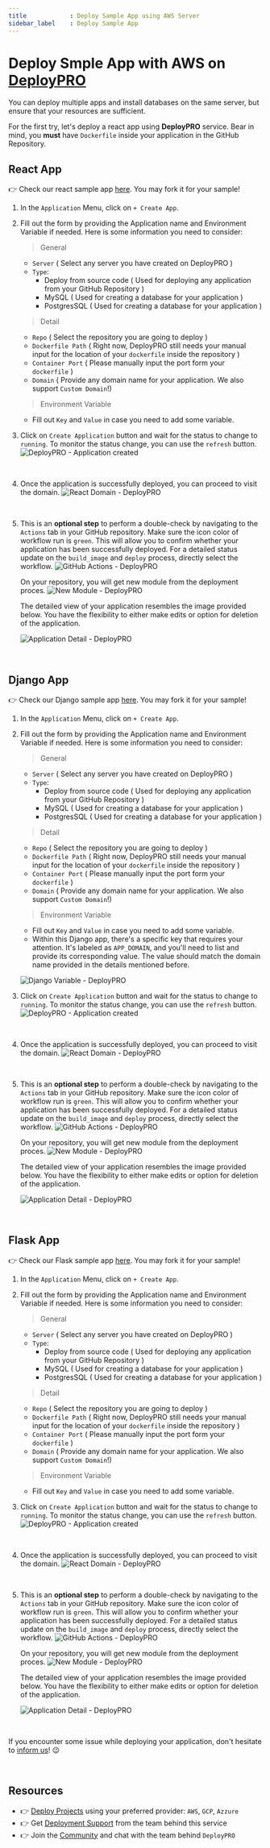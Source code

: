 ```yaml
---
title            : Deploy Sample App using AWS Server
sidebar_label    : Deploy Sample App
---
```


# Deploy Smple App with AWS on [DeployPRO](https://deploypro.dev/)

You can deploy multiple apps and install databases on the same server, but ensure that your resources are sufficient.

For the first try, let's deploy a react app using **DeployPRO** service. Bear in mind, you **must** have `Dockerfile` inside your application in the GitHub Repository.


## React App
👉 Check our react sample app [here](https://github.com/app-generator/deploypro-react). You may fork it for your sample!

1. In the `Application` Menu, click on `+ Create App`.
2. Fill out the form by providing the Application name and Environment Variable if needed. Here is some information you need to consider:

    > General

    - `Server` ( Select any server you have created on DeployPRO )
    - `Type`:
        - Deploy from source code ( Used for deploying any application from your GitHub Repository )
        - MySQL ( Used for creating a database for your application )
        - PostgresSQL ( Used for creating a database for your application )

    > Detail

    - `Repo` ( Select the repository you are going to deploy )
    - `Dockerfile Path` ( Right now, DeployPRO still needs your manual input for the location of your `dockerfile` inside the repository )
    - `Container Port` ( Please manually input the port form your `dockerfile` )
    - `Domain` ( Provide any domain name for your application. We also support `Custom Domain`!)

    > Environment Variable

    - Fill out `Key` and `Value` in case you need to add some variable.

3. Click on `Create Application` button and wait for the status to change to `running`. To monitor the status change, you can use the `refresh` button.
![DeployPRO - Application created](https://github.com/app-generator/deploypro-docs/assets/46531367/6dab439f-ff99-4ec5-8697-39eeb87a8f57)
<br />

4. Once the application is successfully deployed, you can proceed to visit the domain.
![React Domain - DeployPRO](https://github.com/app-generator/deploypro-docs/assets/46531367/7141d006-093d-478c-a7b4-2c788b425704)
<br />

5. This is an **optional step** to perform a double-check by navigating to the `Actions` tab in your GitHub repository. Make sure the icon color of workflow run is `green`. This will allow you to confirm whether your application has been successfully deployed. For a detailed status update on the `build_image` and `deploy` process, directly select the workflow.
    ![GitHub Actions - DeployPRO](https://github.com/app-generator/deploypro-docs/assets/46531367/f2beb697-e643-4ff9-8eaf-3494d2f5be7b)
    <br />

    On your repository, you will get new module from the deployment proces.
    ![New Module - DeployPRO](https://github.com/app-generator/deploypro-docs/assets/46531367/30df6e00-ed93-4ea2-b725-6b8fc3b010a1)
    <br />

    The detailed view of your application resembles the image provided below. You have the flexibility to either make edits or option for deletion of the application.

    ![Application Detail - DeployPRO](https://github.com/app-generator/deploypro-docs/assets/46531367/8c595aaf-4720-4c35-a9a9-67c9a135e30f)

    <br />

## Django App
👉 Check our Django sample app [here](https://github.com/app-generator/deploypro-django). You may fork it for your sample!

1. In the `Application` Menu, click on `+ Create App`.
2. Fill out the form by providing the Application name and Environment Variable if needed. Here is some information you need to consider:

    > General

    - `Server` ( Select any server you have created on DeployPRO )
    - `Type`:
        - Deploy from source code ( Used for deploying any application from your GitHub Repository )
        - MySQL ( Used for creating a database for your application )
        - PostgresSQL ( Used for creating a database for your application )

    > Detail

    - `Repo` ( Select the repository you are going to deploy )
    - `Dockerfile Path` ( Right now, DeployPRO still needs your manual input for the location of your `dockerfile` inside the repository )
    - `Container Port` ( Please manually input the port form your `dockerfile` )
    - `Domain` ( Provide any domain name for your application. We also support `Custom Domain`!)

    > Environment Variable

    - Fill out `Key` and `Value` in case you need to add some variable.
    - Within this Django app, there's a specific key that requires your attention. It's labeled as `APP_DOMAIN`, and you'll need to list and provide its corresponding value. The value should match the domain name provided in the details mentioned before.

    ![Django Variable - DeployPRO](https://github.com/app-generator/deploypro-docs/assets/46531367/82a1a088-c4fc-42ee-92d1-ea6cc5c9f6cd)
    <br />

3. Click on `Create Application` button and wait for the status to change to `running`. To monitor the status change, you can use the `refresh` button.
![DeployPRO - Application created](https://github.com/app-generator/deploypro-docs/assets/46531367/5280e756-d0fc-467e-a11f-76cdf50c5ae0)
<br />

4. Once the application is successfully deployed, you can proceed to visit the domain.
![React Domain - DeployPRO](https://github.com/app-generator/deploypro-docs/assets/46531367/c0a60981-7f7a-4709-a81f-df984947c700)
<br />

5. This is an **optional step** to perform a double-check by navigating to the `Actions` tab in your GitHub repository. Make sure the icon color of workflow run is `green`. This will allow you to confirm whether your application has been successfully deployed. For a detailed status update on the `build_image` and `deploy` process, directly select the workflow.
    ![GitHub Actions - DeployPRO](https://github.com/app-generator/deploypro-docs/assets/46531367/375dcc0f-994a-4a03-b987-083749864c8e)
    <br />

    On your repository, you will get new module from the deployment proces.
    ![New Module - DeployPRO](https://github.com/app-generator/deploypro-docs/assets/46531367/8c0eee43-346b-4728-853e-3156d1cc044e)
    <br />

    The detailed view of your application resembles the image provided below. You have the flexibility to either make edits or option for deletion of the application.

    ![Application Detail - DeployPRO](https://github.com/app-generator/deploypro-docs/assets/46531367/3f868417-7ea0-4584-ad45-fdcaf5327f4b)

    <br />

## Flask App
👉 Check our Flask sample app [here](https://github.com/app-generator/deploypro-flask). You may fork it for your sample!

1. In the `Application` Menu, click on `+ Create App`.
2. Fill out the form by providing the Application name and Environment Variable if needed. Here is some information you need to consider:

    > General

    - `Server` ( Select any server you have created on DeployPRO )
    - `Type`:
        - Deploy from source code ( Used for deploying any application from your GitHub Repository )
        - MySQL ( Used for creating a database for your application )
        - PostgresSQL ( Used for creating a database for your application )

    > Detail

    - `Repo` ( Select the repository you are going to deploy )
    - `Dockerfile Path` ( Right now, DeployPRO still needs your manual input for the location of your `dockerfile` inside the repository )
    - `Container Port` ( Please manually input the port form your `dockerfile` )
    - `Domain` ( Provide any domain name for your application. We also support `Custom Domain`!)

    > Environment Variable

    - Fill out `Key` and `Value` in case you need to add some variable.

3. Click on `Create Application` button and wait for the status to change to `running`. To monitor the status change, you can use the `refresh` button.
![DeployPRO - Application created](https://github.com/app-generator/deploypro-docs/assets/46531367/ff7168ac-29d1-4a96-901e-8b1884e9514d)
<br />

4. Once the application is successfully deployed, you can proceed to visit the domain.
![React Domain - DeployPRO](https://github.com/app-generator/deploypro-docs/assets/46531367/0d5bd363-44c1-4dcb-9555-810e25c49fcc)
<br />

5. This is an **optional step** to perform a double-check by navigating to the `Actions` tab in your GitHub repository. Make sure the icon color of workflow run is `green`. This will allow you to confirm whether your application has been successfully deployed. For a detailed status update on the `build_image` and `deploy` process, directly select the workflow.
    ![GitHub Actions - DeployPRO](https://github.com/app-generator/deploypro-docs/assets/46531367/33f61fff-2ea3-4355-a009-86a0075a9ae9)
    <br />

    On your repository, you will get new module from the deployment proces.
    ![New Module - DeployPRO](https://github.com/app-generator/deploypro-docs/assets/46531367/5f3b704f-1c72-41c9-b26a-83c8fdebb6dd)
    <br />

    The detailed view of your application resembles the image provided below. You have the flexibility to either make edits or option for deletion of the application.

    ![Application Detail - DeployPRO](https://github.com/app-generator/deploypro-docs/assets/46531367/be6d3e4c-48f1-405e-853d-1ea4f46747fa)

    <br />

If you encounter some issue while deploying your application, don't hesitate to [inform us](https://discord.gg/qQhjQZhnur)! 😉

<br />

## Resources

- 👉 [Deploy Projects](https://deploypro.dev/) using your preferred provider: `AWS`, `GCP`, `Azzure`
- 👉 Get [Deployment Support](https://deploypro.dev/support/) from the team behind this service
- 👉 Join the [Community](https://discord.gg/qQhjQZhnur) and chat with the team behind `DeployPRO`
